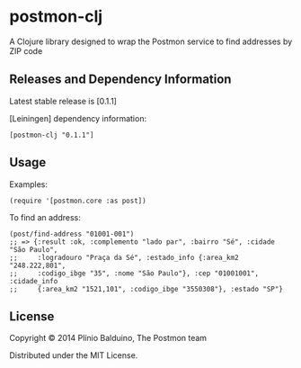 # postmon-clj

A Clojure library designed to wrap the Postmon service to find addresses by ZIP code

## Releases and Dependency Information

Latest stable release is [0.1.1]

[Leiningen] dependency information:

    [postmon-clj "0.1.1"]

## Usage

Examples:

    (require '[postmon.core :as post])

To find an address:

    (post/find-address "01001-001")
    ;; => {:result :ok, :complemento "lado par", :bairro "Sé", :cidade "São Paulo",
    ;;     :logradouro "Praça da Sé", :estado_info {:area_km2 "248.222,801",
    ;;     :codigo_ibge "35", :nome "São Paulo"}, :cep "01001001", :cidade_info
    ;;     {:area_km2 "1521,101", :codigo_ibge "3550308"}, :estado "SP"}


## License

Copyright © 2014 Plínio Balduino, The Postmon team

Distributed under the MIT License.
